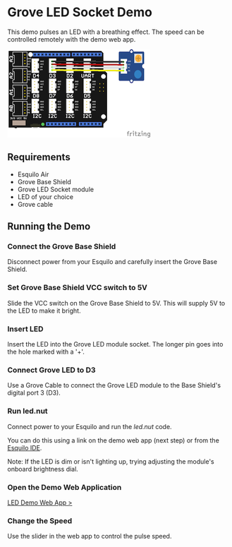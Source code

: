 # Grove LED Socket Demo

This demo pulses an LED with a breathing effect. The speed can be controlled remotely with the demo web app.

<img src="led.png" style="max-width: 450px;">

## Requirements

* Esquilo Air
* Grove Base Shield
* Grove LED Socket module
* LED of your choice 
* Grove cable

## Running the Demo

### Connect the Grove Base Shield

Disconnect power from your Esquilo and carefully insert the Grove Base Shield.

### Set Grove Base Shield VCC switch to 5V

Slide the VCC switch on the Grove Base Shield to 5V. This will supply 5V to the LED to make it bright.

### Insert LED

Insert the LED into the Grove LED module socket. The longer pin goes into the hole marked with a '+'.

### Connect Grove LED to D3

Use a Grove Cable to connect the Grove LED module to the Base Shield's digital port 3 (D3).

### Run led.nut

Connect power to your Esquilo and run the *led.nut* code.

You can do this using a link on the demo web app (next step) or from the [Esquilo IDE](/).

Note: If the LED is dim or isn't lighting up, trying adjusting the module's onboard brightness dial.

### Open the Demo Web Application

[LED Demo Web App >](led.html)

### Change the Speed

Use the slider in the web app to control the pulse speed. 
